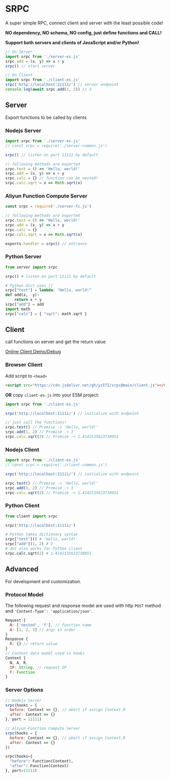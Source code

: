 # SRPC

A super simple RPC, connect client and server with the least possible code!

**NO dependency, NO schema, NO config, just define functions and CALL!**

**Support both servers and clients of JavaScript and/or Python!**

```js
// On Server
import srpc from './server-es.js'
srpc.add = (x, y) => x + y
srpc() // start server

// On Client
import srpc from './client-es.js'
srpc('http://localhost:11111/') // server endpoint
console.log(await srpc.add(1, 2)) // 3
```

## Server

Export functions to be called by clients

### Nodejs Server

```js
import srpc from './server-es.js'
// const srpc = require('./server-common.js')

srpc() // listen on port 11111 by default

// following methods are exported
srpc.test = () => 'Hello, world!'
srpc.add = (x, y) => x + y
srpc.calc = {} // function can be nested!
srpc.calc.sqrt = x => Math.sqrt(x)
```

### Aliyun Function Compute Server

```js
const srpc = require('./server-fc.js')

// following methods are exported
srpc.test = () => 'Hello, world!'
srpc.add = (x, y) => x + y
srpc.calc = {}
srpc.calc.sqrt = x => Math.sqrt(x)

exports.handler = srpc() // entrance
```

### Python Server

```python
from server import srpc

srpc() # listen on port 11111 by default

# Python dict uses []
srpc["test"] = lambda: "Hello, world!"
def add(x,  y):
    return x + y
srpc["add"] = add
import math
srpc["calc"] = { "sqrt": math.sqrt }
```

## Client

call functions on server and get the return value

[Online Client Demo/Debug](https://yziti.github.io/srpc/)

### Browser Client

Add script to `<head>`

```html
<script src="https://cdn.jsdelivr.net/gh/yzITI/srpc@main/client.js"></script>
```

**OR** copy `client-es.js` into your ESM project:

```js
import srpc from './client-es.js'
```

```js
srpc('http://localhost:11111/') // initialize with endpoint

// just call the functions!
srpc.test() // Promise -> 'Hello, world!'
srpc.add(1, 2) // Promise -> 3
srpc.calc.sqrt(2) // Promise -> 1.4142135623730951
```

### Nodejs Client

```js
import srpc from './client-es.js'
// const srpc = require('./client-common.js')

srpc('http://localhost:11111/') // initialize with endpoint

srpc.test() // Promise -> 'Hello, world!'
srpc.add(1, 2) // Promise -> 3
srpc.calc.sqrt(2) // Promise -> 1.4142135623730951
```

### Python Client

```python
from client import srpc

srpc('http://localhost:11111/')

# Python takes dictionary syntax
srpc["test"]() # 'Hello, world!'
srpc["add"](1, 2) # 3
# dot also works for Python client
srpc.calc.sqrt(2) # 1.4142135623730951
```

## Advanced

For development and customization.

### Protocol Model

The following request and response model are used with http `POST` method and `'Content-Type': 'application/json'`.

```js
Request {
  N: ['nested', 'f'], // function name
  A: [1, 2, 3] // args in order
}
Response {
  R: {} // return value
}
// Context data model used in hooks
Context {
  N, A, R,
  IP: String, // request IP
  F: Function
}
```

### Server Options

```js
// Nodejs Server
srpc(hooks = {
  before: Context => {}, // abort if assign Context.R
  after: Context => {}
}, port = 11111)

// Aliyun Function Compute Server
srpc(hooks = {
  before: Context => {}, // abort if assign Context.R
  after: Context => {}
})
```

```python
srpc(hooks={
  "before": Function(Context),
  "after": Function(Context)
}, port=11111)
```
